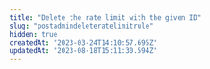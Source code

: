 ```yaml
---
title: "Delete the rate limit with the given ID"
slug: "postadmindeleteratelimitrule"
hidden: true
createdAt: "2023-03-24T14:10:57.695Z"
updatedAt: "2023-08-18T15:11:30.594Z"
---
```

